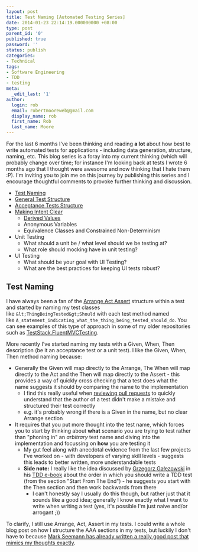 ```yaml
---
layout: post
title: Test Naming [Automated Testing Series]
date: 2014-01-23 22:14:19.000000000 +08:00
type: post
parent_id: '0'
published: true
password: ''
status: publish
categories:
- Technical
tags:
- Software Engineering
- TDD
- testing
meta:
  _edit_last: '1'
author:
  login: rob
  email: robertmooreweb@gmail.com
  display_name: rob
  first_name: Rob
  last_name: Moore
---
```



For the last 6 months I've been thinking and reading **a lot** about how best to write automated tests for applications - including data generation, structure, naming, etc. This blog series is a foray into my current thinking (which will probably change over time; for instance I'm looking back at tests I wrote 6 months ago that I thought were awesome and now thinking that I hate them :P). I'm inviting you to join me on this journey by publishing this series and I encourage thoughtful comments to provoke further thinking and discussion.


- [Test Naming](http://robdmoore.id.au/blog/2014/01/23/test-naming-automated-testing-series/)
- [General Test Structure](http://robdmoore.id.au/blog/2014/01/27/general-test-structure-automated-testing-series/)
- [Acceptance Tests Structure](http://robdmoore.id.au/blog/2014/01/27/acceptance-tests-structure-automated-testing-series/)
- [Making Intent Clear](http://robdmoore.id.au/blog/2014/02/23/making-intent-clear-derived-values-automated-testing-series/)
  - [Derived Values](http://robdmoore.id.au/blog/2014/02/23/making-intent-clear-derived-values-automated-testing-series/)
  - Anonymous Variables
  - Equivalence Classes and Constrained Non-Determinism
- Unit Testing
  - What should a unit be / what level should we be testing at?
  - What role should mocking have in unit testing?
- UI Testing
  - What should be your goal with UI Testing?
  - What are the best practices for keeping UI tests robust?


## Test Naming


I have always been a fan of the [Arrange Act Assert](http://agileinaflash.blogspot.com.au/2009/03/arrange-act-assert.html) structure within a test and started by naming my test classes like `&lt;ThingBeingTested&gt;Should` with each test method named like `A_statement_indicating_what_the_thing_being_tested_should_do`. You can see examples of this type of approach in some of my older repositories such as [TestStack.FluentMVCTesting](https://github.com/TestStack/TestStack.FluentMVCTesting/tree/master/TestStack.FluentMVCTesting.Tests).



More recently I've started naming my tests with a Given, When, Then description (be it an acceptance test or a unit test). I like the Given, When, Then method naming because:


- Generally the Given will map directly to the Arrange, The When will map directly to the Act and the Then will map directly to the Assert - this provides a way of quickly cross checking that a test does what the name suggests it should by comparing the name to the implementation
  - I find this really useful when [reviewing pull requests](http://robdmoore.id.au/blog/2013/12/01/using-pull-requests-for-commercialprivateproprietary-development/) to quickly understand that the author of a test didn't make a mistake and structured their test correctly
  - e.g. it's probably wrong if there is a Given in the name, but no clear Arrange section
- It requires that you put more thought into the test name, which forces you to start by thinking about **what** scenario you are trying to test rather than "phoning in" an *arbitrary* test name and diving into the implementation and focussing on **how** you are testing it
  - My gut feel along with anecdotal evidence from the last few projects I've worked on - with developers of varying skill levels - suggests this leads to better written, more understandable tests
  - **Side note:** I really like the idea discussed by [Grzegorz Gałęzowski](https://github.com/grzesiek-galezowski) in his [TDD e-book](https://github.com/grzesiek-galezowski/tdd-ebook) about the order in which you should write a TDD test (from the section "Start From The End") - he suggests you start with the Then section and then work backwards from there
    - I can't honestly say I usually do this though, but rather just that it sounds like a good idea; generally I know exactly what I want to write when writing a test (yes, it's possible I'm just naive and/or arrogant ;))



To clarify, I still use Arrange, Act, Assert in my tests. I could write a whole blog post on how I structure the AAA sections in my tests, but luckily I don't have to because [Mark Seemann has already written a really good post that mimics my thoughts exactly](http://blog.ploeh.dk/2013/06/24/a-heuristic-for-formatting-code-according-to-the-aaa-pattern/).

